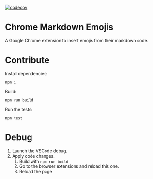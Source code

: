 [![codecov](https://codecov.io/gh/ValentinVignal/chrome-markdown-emojis/branch/main/graph/badge.svg?token=K4Y5XPA3Z9)](https://codecov.io/gh/ValentinVignal/chrome-markdown-emojis)

# Chrome Markdown Emojis

A Google Chrome extension to insert emojis from their markdown code.

# Contribute

Install dependencies:

```zch
npm i
```

Build: 

```
npm run build
```

Run the tests:

```
npm test
```

# Debug

1. Launch the VSCode debug.
2. Apply code changes.
   1. Build with `npm run build`
   2. Go to the browser extensions and reload this one.
   3. Reload the page
